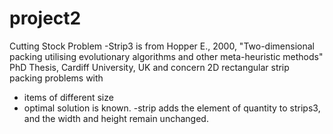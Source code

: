 # project2
Cutting Stock Problem
-Strip3 is from Hopper E., 2000, "Two-dimensional packing utilising evolutionary algorithms and other meta-heuristic methods" PhD Thesis, Cardiff University, UK and concern 2D rectangular strip packing problems with
- items of different size
- optimal solution is known.
-strip adds the element of quantity to strips3, and the width and height remain unchanged.
